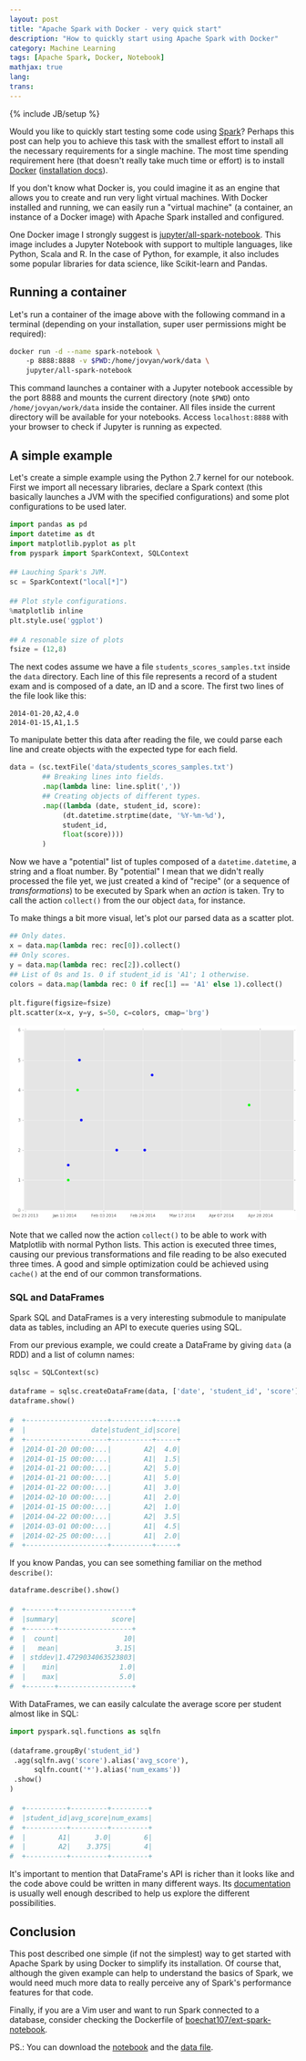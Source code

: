 ```yaml
---
layout: post
title: "Apache Spark with Docker - very quick start"
description: "How to quickly start using Apache Spark with Docker"
category: Machine Learning
tags: [Apache Spark, Docker, Notebook]
mathjax: true
lang: 
trans: 
---
```

{% include JB/setup %}

Would you like to quickly start testing some code using
[Spark](http://spark.apache.org/)? Perhaps this post can help you to achieve this
task with the smallest effort to install all the necessary requirements for a single
machine. The most time spending requirement here (that doesn't really take much time
or effort) is to install [Docker](https://www.docker.com/) 
([installation docs](https://docs.docker.com/engine/installation/linux/ubuntulinux/)).

If you don't know what Docker is, you could imagine it as an engine that allows you
to create and run very light virtual machines. With Docker installed and running, we
can easily run a "virtual machine" (a container, an instance of a Docker image) with
Apache Spark installed and configured.

One Docker image I strongly suggest is
[jupyter/all-spark-notebook](https://github.com/jupyter/docker-stacks/tree/master/all-spark-notebook).
This image includes a Jupyter Notebook with support to multiple languages, like
Python, Scala and R. In the case of Python, for example, it also includes some
popular libraries for data science, like Scikit-learn and Pandas.

## Running a container

Let's run a container of the image above with the following command in a terminal
(depending on your installation, super user permissions might be required):

```sh
docker run -d --name spark-notebook \ 
    -p 8888:8888 -v $PWD:/home/jovyan/work/data \
    jupyter/all-spark-notebook
```

This command launches a container with a Jupyter notebook accessible by the port
8888 and mounts the current directory (note `$PWD`) onto `/home/jovyan/work/data` 
inside the container. All files inside the current directory will be available for
your notebooks. Access `localhost:8888` with your browser to check if Jupyter is
running as expected.

## A simple example

Let's create a simple example using the Python 2.7 kernel for our notebook. First we
import all necessary libraries, declare a Spark context (this basically launches a
JVM with the specified configurations) and some plot configurations to be used later.

```python
import pandas as pd
import datetime as dt
import matplotlib.pyplot as plt
from pyspark import SparkContext, SQLContext

## Lauching Spark's JVM.
sc = SparkContext("local[*]")

## Plot style configurations.
%matplotlib inline
plt.style.use('ggplot')

## A resonable size of plots
fsize = (12,8)
```

The next codes assume we have a file `students_scores_samples.txt` inside the `data`
directory. Each line of this file represents a record of a student exam and is
composed of a date, an ID and a score. The first two lines of the file look like
this:

```
2014-01-20,A2,4.0
2014-01-15,A1,1.5
```

To manipulate better this data after reading the file, we could parse each line and
create objects with the expected type for each field.

```python
data = (sc.textFile('data/students_scores_samples.txt')
        ## Breaking lines into fields.
        .map(lambda line: line.split(','))
        ## Creating objects of different types.
        .map((lambda (date, student_id, score): 
             (dt.datetime.strptime(date, '%Y-%m-%d'), 
             student_id, 
             float(score))))
        )
```

Now we have a "potential" list of tuples composed of a `datetime.datetime`, a string
and a float number. By "potential" I mean that we didn't really processed the file
yet, we just created a kind of "recipe" (or a sequence of *transformations*) to be
executed by Spark when an *action* is taken. Try to call the action `collect()`
from the our object `data`, for instance.

To make things a bit more visual, let's plot our parsed data as a scatter plot.

```python
## Only dates.
x = data.map(lambda rec: rec[0]).collect()
## Only scores.
y = data.map(lambda rec: rec[2]).collect()
## List of 0s and 1s. 0 if student_id is 'A1'; 1 otherwise.
colors = data.map(lambda rec: 0 if rec[1] == 'A1' else 1).collect()

plt.figure(figsize=fsize)
plt.scatter(x=x, y=y, s=50, c=colors, cmap='brg')
```

![scatter plot](https://raw.githubusercontent.com/boechat107/boechat107.github.io/master/posts_attachments/spark_example_scatter_plot.png)

Note that we called now the action `collect()` to be able to work with Matplotlib
with normal Python lists. This action is executed three times, causing our previous
transformations and file reading to be also executed three times. A good and simple
optimization could be achieved using `cache()` at the end of our common
transformations.

### SQL and DataFrames

Spark SQL and DataFrames is a very interesting submodule to manipulate data as
tables, including an API to execute queries using SQL.

From our previous example, we could create a DataFrame by giving `data` (a RDD) and a
list of column names:

```python
sqlsc = SQLContext(sc)

dataframe = sqlsc.createDataFrame(data, ['date', 'student_id', 'score'])
dataframe.show()

#  +--------------------+----------+-----+
#  |                date|student_id|score|
#  +--------------------+----------+-----+
#  |2014-01-20 00:00:...|        A2|  4.0|
#  |2014-01-15 00:00:...|        A1|  1.5|
#  |2014-01-21 00:00:...|        A2|  5.0|
#  |2014-01-21 00:00:...|        A1|  5.0|
#  |2014-01-22 00:00:...|        A1|  3.0|
#  |2014-02-10 00:00:...|        A1|  2.0|
#  |2014-01-15 00:00:...|        A2|  1.0|
#  |2014-04-22 00:00:...|        A2|  3.5|
#  |2014-03-01 00:00:...|        A1|  4.5|
#  |2014-02-25 00:00:...|        A1|  2.0|
#  +--------------------+----------+-----+
```

If you know Pandas, you can see something familiar on the method `describe()`:

```python
dataframe.describe().show()

#  +-------+------------------+
#  |summary|             score|
#  +-------+------------------+
#  |  count|                10|
#  |   mean|              3.15|
#  | stddev|1.4729034063523803|
#  |    min|               1.0|
#  |    max|               5.0|
#  +-------+------------------+
```

With DataFrames, we can easily calculate the average score per student almost like
in SQL:

```python
import pyspark.sql.functions as sqlfn

(dataframe.groupBy('student_id')
 .agg(sqlfn.avg('score').alias('avg_score'),
      sqlfn.count('*').alias('num_exams'))
 .show()
)

#  +----------+---------+---------+
#  |student_id|avg_score|num_exams|
#  +----------+---------+---------+
#  |        A1|      3.0|        6|
#  |        A2|    3.375|        4|
#  +----------+---------+---------+
```

It's important to mention that DataFrame's API is richer than it looks like and the
code above could be written in many different ways. Its
[documentation](http://spark.apache.org/docs/latest/api/python/pyspark.sql.html) is
usually well enough described to help us explore the different possibilities.

## Conclusion

This post described one simple (if not the simplest) way to get started with Apache
Spark by using Docker to simplify its installation. Of course that, although the
given example can help to understand the basics of Spark, we would need much more
data to really perceive any of Spark's performance features for that code.

Finally, if you are a Vim user and want to run Spark connected to a database,
consider checking the Dockerfile
of [boechat107/ext-spark-notebook](https://github.com/boechat107/ext-spark-notebook).

PS.: You can download the 
[notebook](https://github.com/boechat/boechat107.github.io/blob/master/posts_attachments/pyspark_example.ipynb)
and the
[data file](https://github.com/boechat/boechat107.github.io/blob/master/posts_attachments/students_scores_samples.txt).
